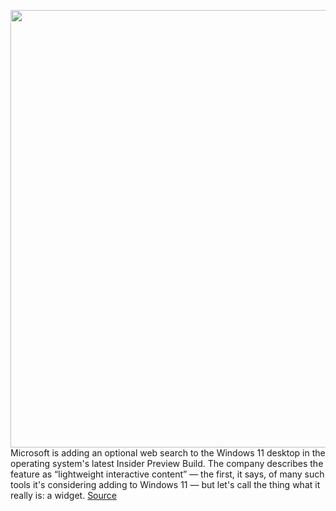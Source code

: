 <img src='https://cdn.vox-cdn.com/thumbor/eMjaVj0sssZ4h2LYeTHWa1BCnNU=/0x0:1920x1080/1200x800/filters:focal(807x387:1113x693)/cdn.vox-cdn.com/uploads/chorus_image/image/70886468/searchbox_desktop_NEW.0.png' width='700px' /><br/>
Microsoft is adding an optional web search to the Windows 11 desktop in the operating system's latest Insider Preview Build. The company describes the feature as “lightweight interactive content” — the first, it says, of many such tools it's considering adding to Windows 11 — but let's call the thing what it really is: a widget.
<a href='https://www.theverge.com/2022/5/19/23128319/microsoft-windows-11-widget-preview-build-test-desktop-web-search'> Source <a/>